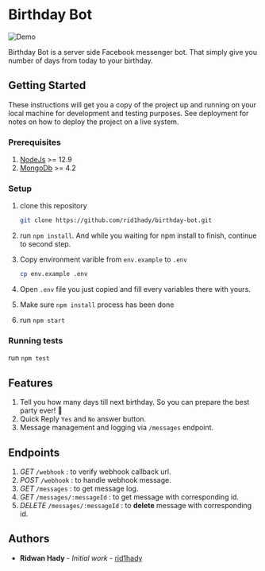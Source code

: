 # Birthday Bot

![Demo](http://g.recordit.co/i7hffdnaDl.gif)

Birthday Bot is a server side Facebook messenger bot. That simply give you number of days from today to your birthday.

## Getting Started

These instructions will get you a copy of the project up and running on your local machine for development and testing purposes. See deployment for notes on how to deploy the project on a live system.

### Prerequisites

1. [NodeJs](https://nodejs.org/en/download/) >= 12.9
2. [MongoDb](https://www.mongodb.com/) >= 4.2

### Setup

1. clone this repository

    ```bash
    git clone https://github.com/rid1hady/birthday-bot.git
    ```

2. run `npm install`. And while you waiting for npm install to finish, continue to second step.
3. Copy environment varible from `env.example` to `.env`

    ```bash
    cp env.example .env
    ```

4. Open `.env` file you just copied and fill every variables there with yours.
5. Make sure `npm install` process has been done
6. run `npm start`

### Running tests

run `npm test`

## Features

1. Tell you how many days till next birthday. So you can prepare the best party ever! 🍻
2. Quick Reply `Yes` and `No` answer button.
3. Message management and logging via `/messages` endpoint.

## Endpoints

1. *GET* `/webhook` : to verify webhook callback url.
2. *POST* `/webhook` : to handle webhook message.
3. *GET* `/messages` : to get message log.
4. *GET* `/messages/:messageId` : to get message with corresponding id.
5. *DELETE* `/messages/:messageId` : to **delete** message with corresponding id.

## Authors

* **Ridwan Hady** - *Initial work* - [rid1hady](https://github.com/rid1hady)
